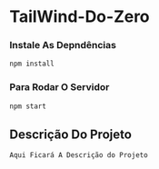 # TailWind-Do-Zero

### Instale As Depndências 
```bash 
npm install
```

### Para Rodar O Servidor 

```bash 
npm start 
```

## Descrição Do Projeto 

`Aqui Ficará A Descrição do Projeto`
